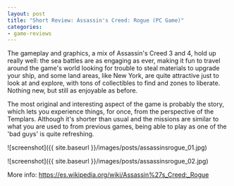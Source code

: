 ```yaml
---
layout: post
title: "Short Review: Assassin's Creed: Rogue (PC Game)"
categories:
- game-reviews
---
```


<p>
The gameplay and graphics, a mix of Assassin's Creed 3 and 4, hold up really well: the sea battles are as engaging as ever, making it fun to travel around the game's world looking for trouble to steal materials to upgrade your ship, and some land areas, like New York, are quite attractive just to look at and explore, with tons of collectibles to find and zones to liberate. Nothing new, but still as enjoyable as before.
</p>

<p>
The most original and interesting aspect of the game is probably the story, which lets you experience  things, for once, from the perspective of the Templars. Although it's shorter than usual and the missions are similar to what you are used to from previous games, being able to play as one of the 'bad guys' is quite refreshing.
</p>


![screenshot]({{ site.baseurl }}/images/posts/assassinsrogue_01.jpg)

![screenshot]({{ site.baseurl }}/images/posts/assassinsrogue_02.jpg)


<p>More info: <a href="https://es.wikipedia.org/wiki/Assassin%27s_Creed:_Rogue">https://es.wikipedia.org/wiki/Assassin%27s_Creed:_Rogue</a><p>
